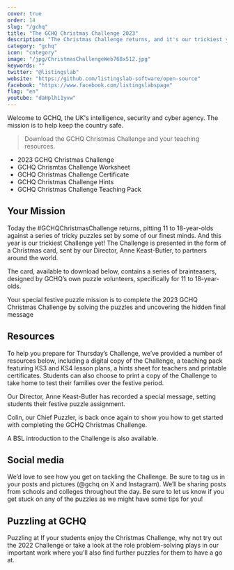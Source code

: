 ```yaml
---
cover: true
order: 14
slug: "/gchq"
title: "The GCHQ Christmas Challenge 2023"
description: "The Christmas Challenge returns, and it's our trickiest yet!"
category: "gchq"
icon: "category"
image: "/jpg/ChristmasChallengeWeb768x512.jpg"
keywords: ""
twitter: "@listingslab"
website: "https://github.com/listingslab-software/open-source"
facebook: "https://www.facebook.com/listingslabspage"
flag: "en"
youtube: "daHplhi1yvw"
---
```

Welcome to GCHQ, the UK's intelligence, security and cyber agency. The mission is to help keep the country safe.

> Download the GCHQ Christmas Challenge and your teaching resources.

- 2023 GCHQ Christmas Challenge
- GCHQ Chrismtas Challenge Worksheet
- GCHQ Christmas Challenge Certificate
- GCHQ Christmas Challenge Hints
- GCHQ Christmas Challenge Teaching Pack

## Your Mission

Today the #GCHQChristmasChallenge returns, pitting 11 to 18-year-olds against a series of tricky puzzles set by some of our finest minds. And this year is our trickiest Challenge yet! The Challenge is presented in the form of a Christmas card, sent by our Director, Anne Keast-Butler, to partners around the world.

The card, available to download below, contains a series of brainteasers, designed by GCHQ’s own puzzle volunteers, specifically for 11 to 18-year-olds.

Your special festive puzzle mission is to complete the 2023 GCHQ Christmas Challenge by solving the puzzles and uncovering the hidden final message

## Resources

To help you prepare for Thursday’s Challenge, we’ve provided a number of resources below, including a digital copy of the Challenge, a teaching pack featuring KS3 and KS4 lesson plans, a hints sheet for teachers and printable certificates. Students can also choose to print a copy of the Challenge to take home to test their families over the festive period.

Our Director, Anne Keast-Butler has recorded a special message, setting students their festive puzzle assignment.

Colin, our Chief Puzzler, is back once again to show you how to get started with completing the GCHQ Christmas Challenge.

A BSL introduction to the Challenge is also available.

## Social media

We’d love to see how you get on tackling the Challenge. Be sure to tag us in your posts and pictures (@gchq on X and Instagram). We’ll be sharing posts from schools and colleges throughout the day. Be sure to let us know if you get stuck on any of the puzzles as we might have some tips for you!

## Puzzling at GCHQ

Puzzling at If your students enjoy the Christmas Challenge, why not try out the 2022 Challenge or take a look at the role problem-solving plays in our important work where you'll also find further puzzles for them to have a go at.

